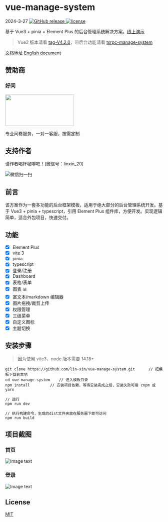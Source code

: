 # vue-manage-system
2024-3-27
  <a href="https://github.com/lin-xin/vue-manage-system/releases">
    <img src="https://img.shields.io/github/release/lin-xin/vue-manage-system.svg" alt="GitHub release">
  </a>
   <a href="https://github.com/lin-xin/vue-manage-system/blob/master/LICENSE">
    <img src="https://img.shields.io/github/license/mashape/apistatus.svg" alt="license">
  </a>

基于 Vue3 + pinia + Element Plus 的后台管理系统解决方案。[线上演示](https://lin-xin.github.io/example/vue-manage-system/)

> Vue2 版本请看 [tag-V4.2.0](https://github.com/lin-xin/vue-manage-system/tree/V4.2.0)，带后台功能请看 [tsrpc-manage-system](https://github.com/lin-xin/tsrpc-manage-system)

[文档地址](https://lin-xin.github.io/example/vuems-doc/)
[English document](https://github.com/lin-xin/manage-system/blob/master/README_EN.md)

## 赞助商

### 好问

[<img src="https://static.bestqa.net/logo/bestqa_haowen.png" width="220" height="100">](https://www.bestqa.net/home/index.html)

专业问卷服务，一对一客服，按需定制

## 支持作者

请作者喝杯咖啡吧！(微信号：linxin_20)

![微信扫一扫](https://lin-xin.github.io/images/weixin.jpg)

## 前言

该方案作为一套多功能的后台框架模板，适用于绝大部分的后台管理系统开发。基于 Vue3 + pinia + typescript，引用 Element Plus 组件库，方便开发。实现逻辑简单，适合外包项目，快速交付。

## 功能

-   [x] Element Plus
-   [x] vite 3
-   [x] pinia
-   [x] typescript
-   [x] 登录/注册
-   [x] Dashboard
-   [x] 表格/表单
-   [x] 图表 :bar_chart:
-   [x] 富文本/markdown 编辑器
-   [x] 图片拖拽/裁剪上传
-   [x] 权限管理
-   [x] 三级菜单
-   [x] 自定义图标
-   [x] 主题切换

## 安装步骤

> 因为使用 vite3，node 版本需要 14.18+

```
git clone https://github.com/lin-xin/vue-manage-system.git      // 把模板下载到本地
cd vue-manage-system    // 进入模板目录
npm install         // 安装项目依赖，等待安装完成之后，安装失败可用 cnpm 或 yarn

// 运行
npm run dev

// 执行构建命令，生成的dist文件夹放在服务器下即可访问
npm run build
```

## 项目截图

### 首页

![Image text](https://github.com/lin-xin/manage-system/raw/master/screenshots/wms1.png)

### 登录

![Image text](https://github.com/lin-xin/manage-system/raw/master/screenshots/wms3.png)

## License

[MIT](https://github.com/lin-xin/vue-manage-system/blob/master/LICENSE)

